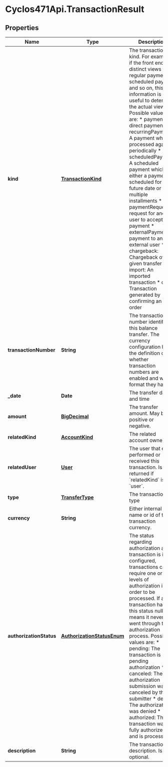 # Cyclos471Api.TransactionResult

## Properties
Name | Type | Description | Notes
------------ | ------------- | ------------- | -------------
**kind** | [**TransactionKind**](TransactionKind.md) | The transaction kind. For example, if the front end has distinct views for a regular payment, scheduled payment and so on, this information is useful to determine the actual view. Possible values are: * payment: A direct payment * recurringPayment: A payment which is processed again periodically * scheduledPayment: A scheduled payment which is either a payment scheduled for a future date or has multiple installments * paymentRequest: A request for another user to accept a payment  * externalPayment: A payment to an external user * chargeback: Chargeback of a given transfer * import: An imported transaction * order: Transaction generated by confirming an order  | [optional] 
**transactionNumber** | **String** | The transaction number identifying this balance transfer. The currency configuration has the definition on whether transaction numbers are enabled and which format they have.  | [optional] 
**_date** | **Date** | The transfer date and time | [optional] 
**amount** | [**BigDecimal**](BigDecimal.md) | The transfer amount. May be positive or negative. | [optional] 
**relatedKind** | [**AccountKind**](AccountKind.md) | The related account owner kind | [optional] 
**relatedUser** | [**User**](User.md) | The user that either performed or received this transaction. Is only returned if &#x60;relatedKind&#x60; is &#x60;user&#x60;.  | [optional] 
**type** | [**TransferType**](TransferType.md) | The transaction type | [optional] 
**currency** | **String** | Either internal name or id of the transaction currency.  | [optional] 
**authorizationStatus** | [**AuthorizationStatusEnum**](AuthorizationStatusEnum.md) | The status regarding authorization a transaction is in. If configured, transactions can require one or more levels of authorization in order to be processed. If a transaction has the this status null, it means it never went through the authorization process.  Possible values are: * pending: The transaction is pending authorization * canceled: The authorization submission was canceled by the submitter * denied: The authorization was denied * authorized: The transaction was fully authorized and is processed  | [optional] 
**description** | **String** | The transaction description. Is optional. | [optional] 


